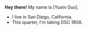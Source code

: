 **Hey there!** My name is [Yuxin Guo].
- I live in San Diego, California.
- This quarter, I'm taking DSC 180A.
